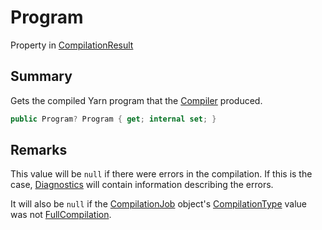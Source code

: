 # Program

Property in [CompilationResult](yarn.compiler.compilationresult.md)

## Summary

Gets the compiled Yarn program that the [Compiler](yarn.compiler.compiler.md) produced.

```csharp
public Program? Program { get; internal set; }
```

## Remarks

This value will be `null` if there were errors in the compilation. If this is the case, [Diagnostics](yarn.compiler.compilationresult.diagnostics.md) will contain information describing the errors.

It will also be `null` if the [CompilationJob](yarn.compiler.compilationjob.md) object's [CompilationType](yarn.compiler.compilationjob.compilationtype.md) value was not [FullCompilation](yarn.compiler.compilationjob.type.fullcompilation.md).
